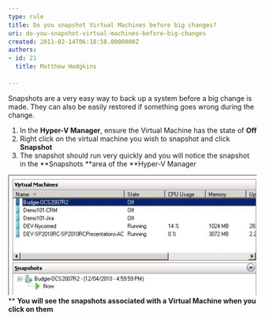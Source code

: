 ```yaml
---
type: rule
title: Do you snapshot Virtual Machines before big changes?
uri: do-you-snapshot-virtual-machines-before-big-changes
created: 2011-02-14T06:18:58.0000000Z
authors:
- id: 21
  title: Matthew Hodgkins

---
```


Snapshots are a very easy way to back up a system before a big change is made. They can also be easily restored if something goes wrong during the change.

1. In the **Hyper-V Manager**, ensure the Virtual Machine has the state of **Off**
2. Right click on the virtual machine you wish to snapshot and click **Snapshot**
3. The snapshot should run very quickly and you will notice the snapshot in the **Snapshots **area of the **Hyper-V Manager

![](snapshot-while-off.jpg)**
**You will see the snapshots associated with a Virtual Machine when you click on them**
